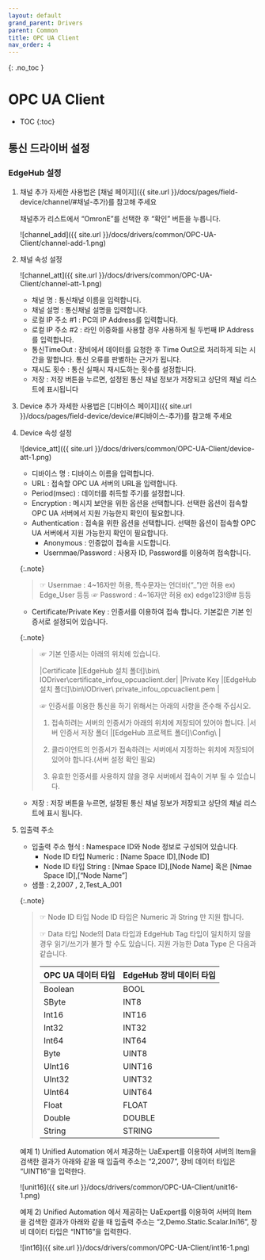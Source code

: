 ```yaml
---
layout: default
grand_parent: Drivers
parent: Common
title: OPC UA Client
nav_order: 4
---
```


{: .no_toc }
# OPC UA Client
- TOC
{:toc}

## 통신 드라이버 설정
### EdgeHub 설정
1. 채널 추가
    자세한 사용법은 [채널 페이지]({{ site.url }}/docs/pages/field-device/channel/#채널-추가)를 참고해 주세요

    채널추가 리스트에서 “OmronE”를 선택한 후 “확인” 버튼을 누릅니다.

    ![channel_add]({{ site.url }}/docs/drivers/common/OPC-UA-Client/channel-add-1.png)

2. 채널 속성 설정

    ![channel_att]({{ site.url }}/docs/drivers/common/OPC-UA-Client/channel-att-1.png)

   - 채널 명 : 통신채널 이름을 입력합니다. 
   - 채널 설명 : 통신채널 설명을 입력합니다. 
   - 로컬 IP 주소 #1 : PC의 IP Address를 입력합니다.
   - 로컬 IP 주소 #2 : 라인 이중화를 사용할 경우 사용하게 될 두번째 IP Address를 입력합니다.
   - 통신TimeOut : 장비에서 데이터를 요청한 후 Time Out으로 처리하게 되는 시간을 말합니다. 통신 오류를 판별하는 근거가 됩니다.
   - 재시도 횟수 : 통신 실패시 재시도하는 횟수를 설정합니다.
   - 저장 : 저장 버튼을 누르면, 설정된 통신 채널 정보가 저장되고 상단의 채널 리스트에 표시됩니다

3. Device 추가
    자세한 사용법은 [디바이스 페이지]({{ site.url }}/docs/pages/field-device/device/#디바이스-추가)를 참고해 주세요

4. Device 속성 설정

    ![device_att]({{ site.url }}/docs/drivers/common/OPC-UA-Client/device-att-1.png)

    - 디바이스 명 : 디바이스 이름을 입력합니다. 
    - URL : 접속할 OPC UA 서버의 URL을 입력합니다.
    - Period(msec) : 데이터를 취득할 주기를 설정합니다.
    - Encryption : 메시지 보안을 위한 옵션을 선택합니다. 선택한 옵션이 접속할 OPC UA 서버에서 지원 가능한지 확인이 필요합니다.
    - Authentication : 접속을 위한 옵션을 선택합니다. 선택한 옵션이 접속할 OPC UA 서버에서 지원 가능한지 확인이 필요합니다.
        - Anonymous : 인증없이 접속을 시도합니다.
        - Usernmae/Password : 사용자 ID, Password를 이용하여 접속합니다.


    {:.note}
    >☞ Usernmae : 4~16자만 허용, 특수문자는 언더바(“_”)만 허용 ex) Edge_User 등등
    >☞ Password : 4~16자만 허용 ex) edge123!@# 등등

    - Certificate/Private Key : 인증서를 이용하여 접속 합니다. 기본값은 기본 인증서로 설정되어 있습니다.

    {:.note}
    >☞ 기본 인증서는 아래의 위치에 있습니다.  
    >
    >|Certificate	|[EdgeHub 설치 폴더]\bin\ IODriver\certificate_infou_opcuaclient.der|
    >|Private Key	|[EdgeHub 설치 폴더]\bin\IODriver\ private_infou_opcuaclient.pem |
    >
    >☞ 인증서를 이용한 통신을 하기 위해서는 아래의 사항을 준수해 주십시오.
    >1. 접속하려는 서버의 인증서가 아래의 위치에 저장되어 있어야 합니다.
    >|서버 인증서 저장 폴더	|[EdgeHub 프로젝트 폴더]\Config\ |
    >
    >2. 클라이언트의 인증서가 접속하려는 서버에서 지정하는 위치에 저장되어 있어야 합니다.(서버 설정 확인 필요)
    >3. 유효한 인증서를 사용하지 않을 경우 서버에서 접속이 거부 될 수 있습니다.

    - 저장 : 저장 버튼을 누르면, 설정된 통신 채널 정보가 저장되고 상단의 채널 리스트에 표시 됩니다.

5. 입출력 주소
    - 입출력 주소 형식 : Namespace ID와 Node 정보로 구성되어 있습니다. 
        - Node ID 타입 Numeric : [Name Space ID],[Node ID]
        - Node ID 타입 String 		  : [Nmae Space ID],[Node Name] 혹은 [Nmae Space ID],[“Node Name”]
    - 샘플 :  2,2007 ,  2,Test_A_001

    {:.note}
    >☞ Node ID 타입
    >Node ID 타입은 Numeric 과 String 만 지원 합니다.
    >
    >☞ Data 타입
    >Node의 Data 타입과 EdgeHub Tag 타입이 일치하지 않을 경우 읽기/쓰기가 불가 할 수도 있습니다.
    >지원 가능한 Data Type 은 다음과 같습니다.
    >
    >| OPC UA 데이터 타입 | EdgeHub 장비 데이터 타입    |
    >|---------------|--------------------|
    >| Boolean       | BOOL                 |
    >| SByte         | INT8                 |
    >| Int16         | INT16                |
    >| Int32         | INT32                |
    >| Int64         | INT64                |
    >| Byte          | UINT8                |
    >| UInt16        | UINT16               |
    >| UInt32        | UINT32               |
    >| UInt64        | UINT64               |
    >| Float         | FLOAT                |
    >| Double        | DOUBLE               |
    >| String        | STRING               |

    예제 1) Unified Automation 에서 제공하는 UaExpert를 이용하여 서버의 Item을 검색한 결과가 아래와 같을 때 입출력 주소는 “2,2007”, 장비 데이터 타입은 “UINT16”을 입력한다.

    ![unit16]({{ site.url }}/docs/drivers/common/OPC-UA-Client/unit16-1.png)

    예제 2) Unified Automation 에서 제공하는 UaExpert를 이용하여 서버의 Item을 검색한 결과가 아래와 같을 때 입출력 주소는 “2,Demo.Static.Scalar.Ini16”, 장비 데이터 타입은 “INT16”을 입력한다.

    ![int16]({{ site.url }}/docs/drivers/common/OPC-UA-Client/int16-1.png)


    

